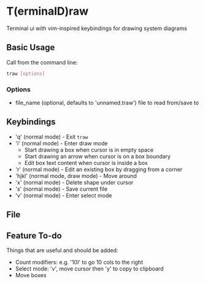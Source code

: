 # T(erminalD)raw

Terminal ui with vim-inspired keybindings for drawing system diagrams

## Basic Usage

Call from the command line:
```bash
traw [options]
```

### Options

- file_name (optional, defaults to 'unnamed.traw') file to read from/save to

## Keybindings

- 'q' (normal mode) - Exit `traw`
- 'i' (normal mode) - Enter draw mode
  - Start drawing a box when cursor is in empty space
  - Start drawing an arrow when cursor is on a box boundary
  - Edit box text content when cursor is inside a box
- 'r' (normal mode) - Edit an existing box by dragging from a corner
- 'hjkl' (normal mode, draw mode) - Move around
- 'x' (normal mode) - Delete shape under cursor
- 's' (normal mode) - Save current file
- 'v' (normal mode) - Enter select mode

## File 

## Feature To-do

Things that are useful and should be added:

- Count modifiers: e.g. '10l' to go 10 cols to the right
- Select mode: 'v', move cursor then 'y' to copy to clipboard
- Move boxes
